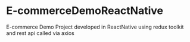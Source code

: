 # E-commerceDemoReactNative
E-commerce Demo Project developed in ReactNative using redux toolkit and rest api called via axios
